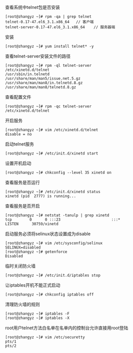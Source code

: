 查看系统中telnet包是否安装
```shell
[root@zhangyz ~]# rpm -qa | grep telnet 
telnet-0.17-47.el6_3.1.x86_64	// 客户端
telnet-server-0.17-47.el6_3.1.x86_64	// 服务器端
```

安装
```shell
[root@zhangyz ~]# yum install telnet* -y
```

查看telnet-server安装文件的路径
```shell
[root@zhangyz ~]# rpm -ql telnet-server 
/etc/xinetd.d/telnet
/usr/sbin/in.telnetd
/usr/share/man/man5/issue.net.5.gz
/usr/share/man/man8/in.telnetd.8.gz
/usr/share/man/man8/telnetd.8.gz
```

查看配置文件
```shell
[root@zhangyz ~]# rpm -qc telnet-server 
/etc/xinetd.d/telnet
```

开启服务
```shell
[root@zhangyz ~]# vim /etc/xinetd.d/telnet
disable = no 
```

启动telnet服务
```shell
[root@zhangyz ~]# /etc/init.d/xinetd start 
```

设置开机启动
```shell
[root@zhangyz ~]# chkconfig --level 35 xinetd on 
```

查看服务是否运行
```shell
[root@zhangyz ~]# /etc/init.d/xinetd status
xinetd (pid  2777) is running...
```

查看服务是否开启
```shell
[root@zhangyz ~]# netstat -tanulp | grep xinetd 
tcp        0      0 :::23                       :::*                        LISTEN      30759/xinetd        
```

启动服务必须将selinux状态设置成为disable
```shell
[root@zhangyz ~]# vim /etc/sysconfig/selinux 
SELINUX=disabled
[root@zhangyz ~]# getenforce 
Disabled
```

临时关闭防火墙
```shell
[root@zhangyz ~]# /etc/init.d/iptables stop
```

让iptables开机不能正式启动
```shell
[root@zhangyz ~]# chkconfig iptables off
```

清理防火墙的规则
```shell
[root@zhangyz ~]# iptables -F 
[root@zhangyz ~]# iptables -X
```


root用户telnet方法白名单在名单内的控制台允许直接用root登陆
```shell
[root@zhangyz ~]# vim /etc/securetty
pts/1
pts/2
```

